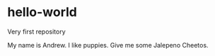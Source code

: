 # hello-world
Very first repository

My name is Andrew. I like puppies. Give me some Jalepeno Cheetos.
